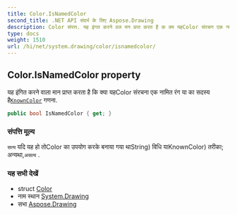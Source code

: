 ```yaml
---
title: Color.IsNamedColor
second_title: .NET API संदर्भ के लिए Aspose.Drawing
description: Color संपत्त. यह इंगत करने वल मन प्रप्त करत है क क्य यहColor संरचन एक नमत रंग य क सदस्य हैKnownColor गणन.
type: docs
weight: 1510
url: /hi/net/system.drawing/color/isnamedcolor/
---
```

## Color.IsNamedColor property

यह इंगित करने वाला मान प्राप्त करता है कि क्या यहColor संरचना एक नामित रंग या का सदस्य है[`KnownColor`](../../knowncolor/) गणना.

```csharp
public bool IsNamedColor { get; }
```

### संपत्ति मूल्य

`सत्य` यदि यह हो तोColor का उपयोग करके बनाया गया थाString) विधि याKnownColor) तरीका; अन्यथा,`असत्य` .

### यह सभी देखें

* struct [Color](../)
* नाम स्थान [System.Drawing](../../color/)
* सभा [Aspose.Drawing](../../../)


